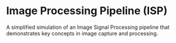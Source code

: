 # Image Processing Pipeline (ISP)

A simplified simulation of an Image Signal Processing pipeline that demonstrates key concepts in image capture and processing.

